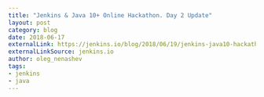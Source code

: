 ```yaml
---
title: "Jenkins & Java 10+ Online Hackathon. Day 2 Update"
layout: post
category: blog
date: 2018-06-17
externalLink: https://jenkins.io/blog/2018/06/19/jenkins-java10-hackathon-day2/
externalLinkSource: jenkins.io
author: oleg_nenashev
tags:
- jenkins
- java
---
```

